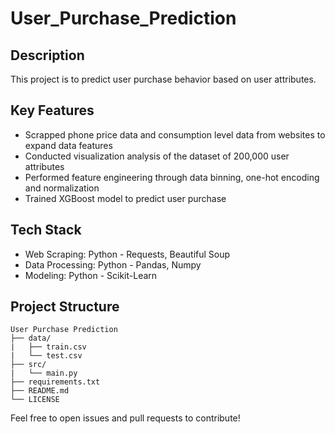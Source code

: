 # User_Purchase_Prediction

## Description
This project is to predict user purchase behavior based on user attributes.

## Key Features
- Scrapped phone price data and consumption level data from websites to expand data features
- Conducted visualization analysis of the dataset of 200,000 user attributes
- Performed feature engineering through data binning, one-hot encoding and normalization
- Trained XGBoost model to predict user purchase

## Tech Stack
- Web Scraping: Python - Requests, Beautiful Soup
- Data Processing: Python - Pandas, Numpy
- Modeling: Python - Scikit-Learn

## Project Structure
```
User Purchase Prediction
├── data/
|   ├── train.csv
|   └── test.csv
├── src/
|   └── main.py 
├── requirements.txt
├── README.md
└── LICENSE  
```

Feel free to open issues and pull requests to contribute!